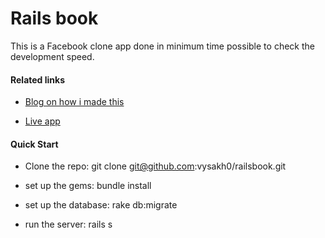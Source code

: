 # Rails book

This is a Facebook clone app done in minimum time possible to check the development speed.

#### Related links
- [Blog on how i made this](http://vysakh.quora.com/Making-a-Facebook-Rails-App-in-bare-minimum-time)

- [Live app](http://rails-book.herokuapp.com)


#### Quick Start

- Clone the repo: git clone git@github.com:vysakh0/railsbook.git

- set up the gems: bundle install

- set up the database: rake db:migrate

- run the server: rails s
